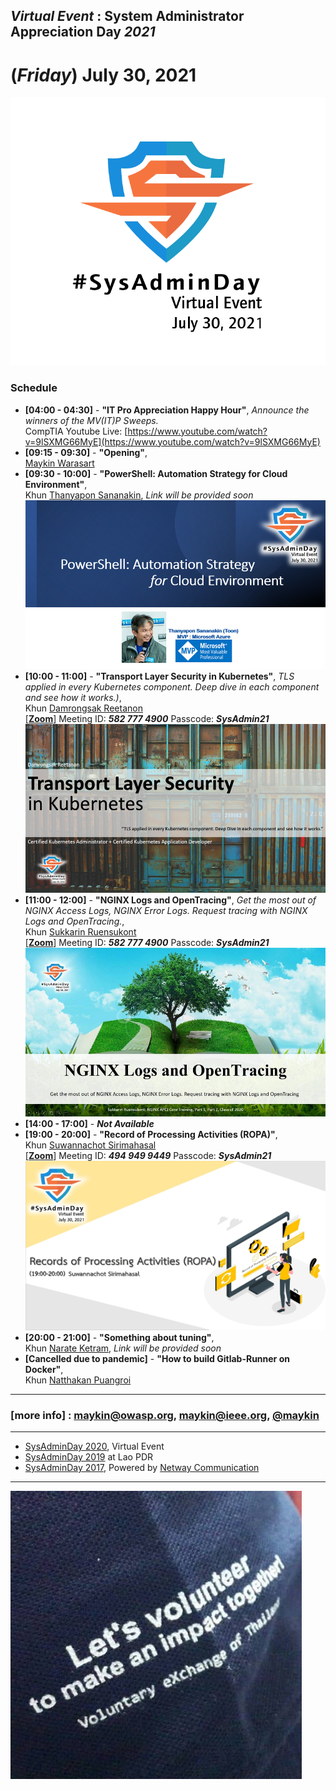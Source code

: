 ## ***Virtual Event*** : System Administrator Appreciation Day ***2021***
# **(*Friday*) July 30, 2021**

![](../Assets/SysAdminDay-2021.png "SysAdminDay2021(#VirtualEvent, #COVID19)")

### Schedule <!--https://bit.ly/SysAdminDay2021-->
+ **[04:00 - 04:30]** - **"IT Pro Appreciation Happy Hour"**, *Announce the winners of the MV(IT)P Sweeps.*<br>
CompTIA Youtube Live: [https://www.youtube.com/watch?v=9lSXMG66MyE](https://www.youtube.com/watch?v=9lSXMG66MyE)
+ **[09:15 - 09:30]** - **"Opening"**,<br>[Maykin Warasart](https://www.facebook.com/maeklong)
+ **[09:30 - 10:00]** - **"PowerShell: Automation Strategy for Cloud Environment"**, <br>Khun [Thanyapon Sananakin](https://www.facebook.com/thanyapon), *Link will be provided soon*
[![](Topics/PowerShell-Automation-Strategy-for-Cloud-Env.png "PowerShell : Automation Strategy for Cloud Environment")](https://www.facebook.com/maeklong/posts/10223546732750321) <br>
+ **[10:00 - 11:00]** - **"Transport Layer Security in Kubernetes"**, *TLS applied in every Kubernetes component. Deep dive in each component and see how it works.)*, <br>Khun [Damrongsak Reetanon](https://www.facebook.com/damrongsak)
<br>\[**[Zoom](https://zoom.us/j/5827774900?pwd=S05GSFM3a0oxNFRyWEcwdkZpS2VpUT09)**\] Meeting ID: ***582 777 4900***
Passcode: ***SysAdmin21***
[![](Topics/TLS-in-K8S.png "Transport Layer Security in Kubernetes - TLS applied in every Kubernetes component. Deep dive in each component and see how it works.")](https://www.facebook.com/maeklong/posts/10223546930715270) <br>
+ **[11:00 - 12:00]** - **"NGINX Logs and OpenTracing"**, *Get the most out of NGINX Access Logs, NGINX Error Logs. Request tracing with NGINX Logs and OpenTracing.*, <br>Khun [Sukkarin Ruensukont](https://www.facebook.com/lifescompanion)
<br>\[**[Zoom](https://zoom.us/j/5827774900?pwd=S05GSFM3a0oxNFRyWEcwdkZpS2VpUT09)**\] Meeting ID: ***582 777 4900***
Passcode: ***SysAdmin21***
[![](Topics/NGINX-Logs.jpg "NGINX Logs and OpenTracing - Get the most out of NGINX Access Logs, NGINX Error Logs. Request tracing with NGINX Logs and OpenTracing.")](https://www.facebook.com/maeklong/posts/10223557491939294) <br>
+ **[14:00 - 17:00]** - ***Not Available***
+ **[19:00 - 20:00]** - **"Record of Processing Activities (ROPA)"**, <br>
Khun [Suwannachot Sirimahasal](https://www.facebook.com/discovery.kwang)
<br>\[**[Zoom](https://us02web.zoom.us/j/4949499449?pwd=Qk1TdW9qc2RKL2dGby9lQlZOZmxLUT09)**\] Meeting ID: ***494 949 9449***
Passcode: ***SysAdmin21***
[![](Topics/ROPA.jpg "Record of Processing Activities (ROPA)")](https://www.facebook.com/maeklong/posts/10223577246113136) <br>
+ **[20:00 - 21:00]** - **"Something about tuning"**, <br>Khun [Narate Ketram](https://www.facebook.com/koonnarate), *Link will be provided soon*
+ **[Cancelled due to pandemic]** - **"How to build Gitlab-Runner on Docker"**, <br>Khun [Natthakan Puangroi](https://www.facebook.com/mayplepete)

---

### [more info] : <maykin@owasp.org>, <maykin@ieee.org>, [@maykin](https://line.me/R/ti/p/%40maykin)

---

* [SysAdminDay 2020](/2020/VirtualEvent), Virtual Event
* [SysAdminDay 2019](/2019/Laos) at Lao PDR
* [SysAdminDay 2017](https://www.facebook.com/sysadminthailand/photos/?tab=album&album_id=303193886821648), Powered by [Netway Communication](https://netway.co.th/)

---

[![](Supporters/VolunteXTH.jpg "Thank you to our supporters")](https://VolunteX.github.io)

